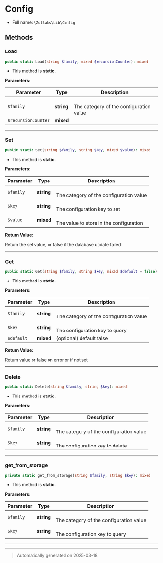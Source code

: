 
# Config





* Full name: `\Zotlabs\Lib\Config`




## Methods


### Load



```php
public static Load(string $family, mixed $recursionCounter): mixed
```



* This method is **static**.




**Parameters:**

| Parameter | Type | Description |
|-----------|------|-------------|
| `$family` | **string** | <br />The category of the configuration value |
| `$recursionCounter` | **mixed** |  |





***

### Set



```php
public static Set(string $family, string $key, mixed $value): mixed
```



* This method is **static**.




**Parameters:**

| Parameter | Type | Description |
|-----------|------|-------------|
| `$family` | **string** | <br />The category of the configuration value |
| `$key` | **string** | <br />The configuration key to set |
| `$value` | **mixed** | <br />The value to store in the configuration |


**Return Value:**


Return the set value, or false if the database update failed




***

### Get



```php
public static Get(string $family, string $key, mixed $default = false): mixed
```



* This method is **static**.




**Parameters:**

| Parameter | Type | Description |
|-----------|------|-------------|
| `$family` | **string** | <br />The category of the configuration value |
| `$key` | **string** | <br />The configuration key to query |
| `$default` | **mixed** | (optional) default false |


**Return Value:**

Return value or false on error or if not set




***

### Delete



```php
public static Delete(string $family, string $key): mixed
```



* This method is **static**.




**Parameters:**

| Parameter | Type | Description |
|-----------|------|-------------|
| `$family` | **string** | <br />The category of the configuration value |
| `$key` | **string** | <br />The configuration key to delete |





***

### get_from_storage



```php
private static get_from_storage(string $family, string $key): mixed
```



* This method is **static**.




**Parameters:**

| Parameter | Type | Description |
|-----------|------|-------------|
| `$family` | **string** | <br />The category of the configuration value |
| `$key` | **string** | <br />The configuration key to query |





***


***
> Automatically generated on 2025-03-18
